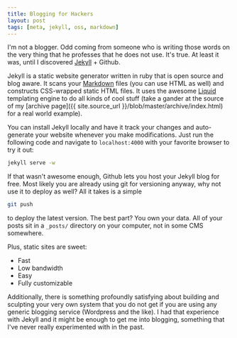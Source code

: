 ```yaml
---
title: Blogging for Hackers
layout: post
tags: [meta, jekyll, oss, markdown]
---
```

I'm not a blogger. Odd coming from someone who is writing those words on
the very thing that he professes that he does not use. It's true. At least
it was, until I discovered [Jekyll](http://jekyllrb.com) + Github.

Jekyll is a static website generator written in ruby that is open source
and blog aware. It scans your [Markdown](http://daringfireball.net/projects/markdown/syntax)
files (you can use HTML as well) and constructs CSS-wrapped static HTML files.
It uses the awesome [Liquid](https://github.com/shopify/liquid/) templating engine to
do all kinds of cool stuff (take a gander at the source of my 
[archive page]({{ site.source_url }}/blob/master/archive/index.html) for a real world example).

You can install Jekyll locally and have it track your
changes and auto-generate your website whenever you make modifications. Just run the
following code and navigate to `localhost:4000` with your favorite browser to try it
out:

```bash
jekyll serve -w
```

If that wasn't awesome enough, Github lets you host your Jekyll blog for free. Most
likely you are already using git for versioning anyway, why not use it to 
deploy as well? All it takes is a simple 

```bash
git push 
```

to deploy the latest version. The best part? You own your data. All of your
posts sit in a `_posts/` directory on your computer, not in some CMS somewhere.

Plus, static sites are sweet:

 - Fast
 - Low bandwidth
 - Easy
 - Fully customizable

Additionally, there is something profoundly satisfying about building and
sculpting your very own system that you do not get if you are
using any generic blogging service (Wordpress and the like). I had that
experience with Jekyll and it might be enough to get me into blogging, 
something that I've never really experimented with in the past.
